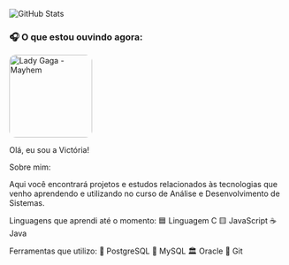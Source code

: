 ![GitHub Stats](https://github-readme-stats.vercel.app/api?username=hausofvic&show_icons=true&theme=buefy)

### 🎧 O que estou ouvindo agora:

<a href="https://open.spotify.com/intl-pt/album/2MHUaRi9OCyTN02SoyRRBJ?si=QcyeewYxRWy7eKVFm0xpsQ" target="_blank">
    <img src="https://capricho.abril.com.br/wp-content/uploads/2025/03/lady-gaga-mayhem.png?w=1000" alt="Lady Gaga - Mayhem" width="150" style="border-radius: 12px;">
</a>


<br>

Olá, eu sou a Victória!

Sobre mim:

Aqui você encontrará projetos e estudos relacionados às tecnologias que venho aprendendo 
e utilizando no curso de Análise e Desenvolvimento de Sistemas.

Linguagens que aprendi até o momento:
🟦 Linguagem C
🟨 JavaScript
☕ Java

Ferramentas que utilizo:
🐘 PostgreSQL
🐬 MySQL
🏛️ Oracle
🔄 Git

